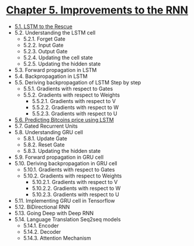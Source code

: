 

# [Chapter 5. Improvements to the RNN](#)

* [5.1. LSTM to the Rescue](#)
* 5.2. Understanding the LSTM cell
	* 5.2.1. Forget Gate
	* 5.2.2. Input Gate
	* 5.2.3. Output Gate
	* 5.2.4. Updating the cell state
	* 5.2.5. Updating the hidden state
* 5.3. Forward propagation in LSTM
* 5.4. Backpropagation in LSTM
* 5.5. Deriving backpropagation of LSTM Step by step
	* 5.5.1. Gradients with respect to Gates
	* 5.5.2. Gradients with respect to Weights
		* 5.5.2.1. Gradients with respect to V
		* 5.5.2.2. Gradients with respect to W
		* 5.5.2.3. Gradients with respect to U
* [5.6. Predicting Bitcoins price using LSTM](#)
* 5.7. Gated Recurrent Units
* 5.8. Understanding GRU cell
	* 5.8.1. Update Gate
	* 5.8.2. Reset Gate
	* 5.8.3. Updating the hidden state
* 5.9. Forward propagation in GRU cell
* 5.10. Deriving backpropagation in GRU cell
	* 5.10.1. Gradients with respect to Gates
	* 5.10.2. Gradients with respect to Weights
		* 5.10.2.1. Gradients with respect to V
		* 5.10.2.2. Gradients with respect to W
		* 5.10.2.3. Gradients with respect to U
* 5.11. Implementing GRU cell in Tensorflow
* 5.12. BiDirectional RNN
* 5.13. Going Deep with Deep RNN 
* 5.14. Language Translation Seq2seq models
	* 5.14.1. Encoder
	* 5.14.2. Decoder
	* 5.14.3. Attention Mechanism
